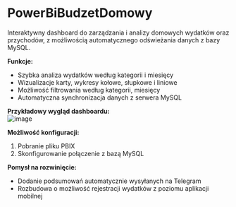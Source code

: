 # PowerBiBudzetDomowy

Interaktywny dashboard do zarządzania i analizy domowych wydatków oraz przychodów, z możliwością automatycznego odświeżania danych z bazy MySQL.

**Funkcje:**
- Szybka analiza wydatków według kategorii i miesięcy
- Wizualizacje karty, wykresy kołowe, słupkowe i liniowe
- Możliwość filtrowania według kategorii, miesięcy
- Automatyczna synchronizacja danych z serwera MySQL

**Przykładowy wygląd dashboardu:**  
![image](https://github.com/user-attachments/assets/e38ba840-60f9-4a5e-b355-4a8ccdf2fda8)


**Możliwość konfiguracji:**  
1. Pobranie pliku PBIX  
2. Skonfigurowanie połączenie z bazą MySQL  


**Pomysł na rozwinięcie:**  
- Dodanie podsumowań automatycznie wysyłanych na Telegram  
- Rozbudowa o możliwość rejestracji wydatków z poziomu aplikacji mobilnej

